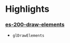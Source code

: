 # Highlights

### [es-200-draw-elements](https://github.com/elect86/jogl-samples/blob/master/jogl-samples/src/tests/es_200/Es_200_draw_elements.java)

- `glDrawElements`
